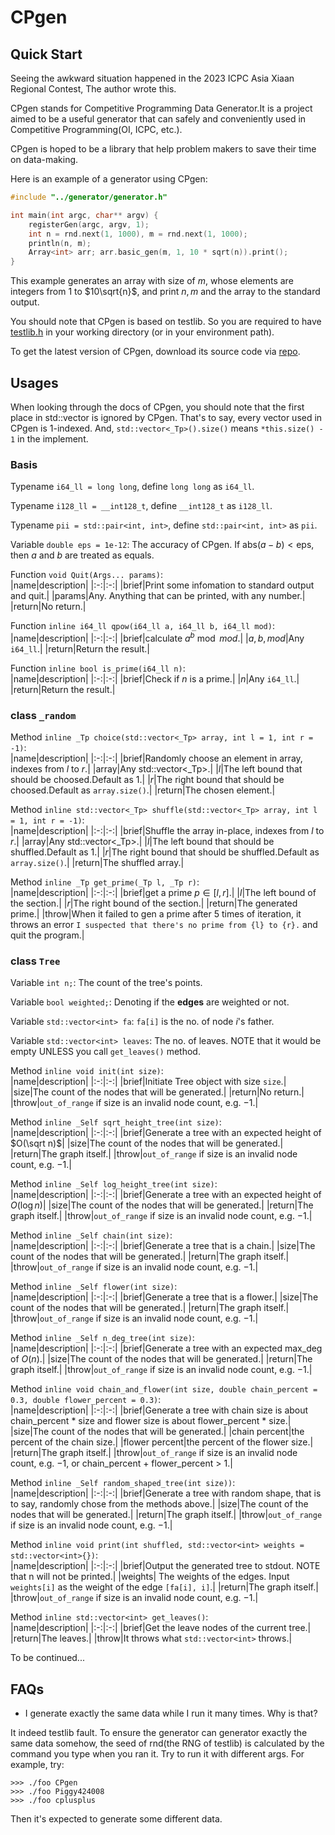# CPgen


## Quick Start

Seeing the awkward situation happened in the 2023 ICPC Asia Xiaan Regional Contest, The author wrote this.  

CPgen stands for Competitive Programming Data Generator.It is a project aimed to be a useful generator that can safely and conveniently used in Competitive Programming(OI, ICPC, etc.).  

CPgen is hoped to be a library that help problem makers to save their time on data-making.

Here is an example of a generator using CPgen:
```cpp
#include "../generator/generator.h"

int main(int argc, char** argv) {
    registerGen(argc, argv, 1);
    int n = rnd.next(1, 1000), m = rnd.next(1, 1000);
    println(n, m);
    Array<int> arr; arr.basic_gen(m, 1, 10 * sqrt(n)).print();
}
```
This example generates an array with size of $m$, whose elements are integers from $1$ to $10\sqrt{n}$, and print $n, m$ and the array to the standard output.

You should note that CPgen is based on testlib. So you are required to have [testlib.h](https://github.com/MikeMirzayanov/testlib) in your working directory (or in your environment path).

To get the latest version of CPgen, download its source code via [repo](https://github.com/Piggy424008/CPgen).

## Usages

When looking through the docs of CPgen, you should note that the first place in std::vector is ignored by CPgen. That's to say, every vector used in CPgen is 1-indexed. And, `std::vector<_Tp>().size()` means `*this.size() - 1` in the implement.

### Basis

Typename `i64_ll = long long`, define `long long` as `i64_ll`.

Typename `i128_ll = __int128_t`, define `__int128_t` as `i128_ll`.

Typename `pii = std::pair<int, int>`, define `std::pair<int, int>` as `pii`.

Variable `double eps = 1e-12`: The accuracy of CPgen. If $\text{abs}(a-b)<\text{eps}$, then $a$ and $b$ are treated as equals.

Function `void Quit(Args... params)`:  
|name|description|
|:-:|:-:|
|brief|Print some infomation to standard output and quit.|
|$\text{params}$|Any. Anything that can be printed, with any number.|
|return|No return.|

Function `inline i64_ll qpow(i64_ll a, i64_ll b, i64_ll mod)`:  
|name|description|
|:-:|:-:|
|brief|calculate $a^b\bmod mod$.|
|$a, b, mod$|Any `i64_ll`.|
|return|Return the result.|

Function `inline bool is_prime(i64_ll n)`:  
|name|description|
|:-:|:-:|
|brief|Check if $n$ is a prime.|
|$n$|Any `i64_ll`.|
|return|Return the result.|

### class `_random`
Method `inline _Tp choice(std::vector<_Tp> array, int l = 1, int r = -1)`:  
|name|description|
|:-:|:-:|
|brief|Randomly choose an element in array, indexes from $l$ to $r$.|
|$\text{array}$|Any std::vector<_Tp>.|
|$l$|The left bound that should be choosed.Default as $1$.|
|$r$|The right bound that should be choosed.Default as `array.size()`.|
|return|The chosen element.|

Method `inline std::vector<_Tp> shuffle(std::vector<_Tp> array, int l = 1, int r = -1)`:  
|name|description|
|:-:|:-:|
|brief|Shuffle the array in-place, indexes from $l$ to $r$.|
|$\text{array}$|Any std::vector<_Tp>.|
|$l$|The left bound that should be shuffled.Default as $1$.|
|$r$|The right bound that should be shuffled.Default as `array.size()`.|
|return|The shuffled array.|

Method `inline _Tp get_prime(_Tp l, _Tp r)`:  
|name|description|
|:-:|:-:|
|brief|get a prime $p\in[l, r]$.|
|$l$|The left bound of the section.|
|$r$|The right bound of the section.|
|return|The generated prime.|
|throw|When it failed to gen a prime after $5$ times of iteration, it throws an error `I suspected that there's no prime from {l} to {r}.` and quit the program.|

### class `Tree`

Variable `int n;`: The count of the tree's points.

Variable `bool weighted;`: Denoting if the **edges** are weighted or not.

Variable `std::vector<int> fa`: `fa[i]` is the no. of node $i$'s father.

Variable `std::vector<int> leaves`: The no. of leaves. NOTE that it would be empty UNLESS you call `get_leaves()` method.

Method `inline void init(int size)`:  
|name|description|
|:-:|:-:|
|brief|Initiate Tree object with size `size`.|
|$\text{size}$|The count of the nodes that will be generated.|
|return|No return.|
|throw|`out_of_range` if size is an invalid node count, e.g. $-1$.|

Method `inline _Self sqrt_height_tree(int size)`:  
|name|description|
|:-:|:-:|
|brief|Generate a tree with an expected height of $O(\sqrt n)$|
|$\text{size}$|The count of the nodes that will be generated.|
|return|The graph itself.|
|throw|`out_of_range` if size is an invalid node count, e.g. $-1$.|

Method `inline _Self log_height_tree(int size)`:  
|name|description|
|:-:|:-:|
|brief|Generate a tree with an expected height of $O(\log n)$|
|$\text{size}$|The count of the nodes that will be generated.|
|return|The graph itself.|
|throw|`out_of_range` if size is an invalid node count, e.g. $-1$.|

Method `inline _Self chain(int size)`:  
|name|description|
|:-:|:-:|
|brief|Generate a tree that is a chain.|
|$\text{size}$|The count of the nodes that will be generated.|
|return|The graph itself.|
|throw|`out_of_range` if size is an invalid node count, e.g. $-1$.|

Method `inline _Self flower(int size)`:  
|name|description|
|:-:|:-:|
|brief|Generate a tree that is a flower.|
|$\text{size}$|The count of the nodes that will be generated.|
|return|The graph itself.|
|throw|`out_of_range` if size is an invalid node count, e.g. $-1$.|

Method `inline _Self n_deg_tree(int size)`:  
|name|description|
|:-:|:-:|
|brief|Generate a tree with an expected max_deg of $O(n)$.|
|$\text{size}$|The count of the nodes that will be generated.|
|return|The graph itself.|
|throw|`out_of_range` if size is an invalid node count, e.g. $-1$.|

Method `inline void chain_and_flower(int size,
                                 double chain_percent = 0.3,
                                 double flower_percent = 0.3)`:  
|name|description|
|:-:|:-:|
|brief|Generate a tree with chain size is about chain_percent * size and flower size is about flower_percent * size.|
|$\text{size}$|The count of the nodes that will be generated.|
|$\text{chain percent}$|the percent of the chain size.|
|$\text{flower percent}$|the percent of the flower size.|
|return|The graph itself.|
|throw|`out_of_range` if size is an invalid node count, e.g. $-1$, or chain_percent + flower_percent > 1.|

Method `inline _Self random_shaped_tree(int size))`:  
|name|description|
|:-:|:-:|
|brief|Generate a tree with random shape, that is to say, randomly chose from the methods above.|
|$\text{size}$|The count of the nodes that will be generated.|
|return|The graph itself.|
|throw|`out_of_range` if size is an invalid node count, e.g. $-1$.|

Method `inline void print(int shuffled, std::vector<int> weights = std::vector<int>{})`:  
|name|description|
|:-:|:-:|
|brief|Output the generated tree to stdout. NOTE that n will not be printed.|
|$\text{weights}$| The weights of the edges. Input `weights[i]` as the weight of the edge `[fa[i], i]`.|
|return|The graph itself.|
|throw|`out_of_range` if size is an invalid node count, e.g. $-1$.|

Method `inline std::vector<int> get_leaves()`:  
|name|description|
|:-:|:-:|
|brief|Get the leave nodes of the current tree.|
|return|The leaves.|
|throw|It throws what `std::vector<int>` throws.|

To be continued...

## FAQs

- I generate exactly the same data while I run it many times. Why is that?  

It indeed testlib fault. To ensure the generator can generator exactly the same data somehow, the seed of rnd(the RNG of testlib) is calculated by the command you type when you ran it. Try to run it with different args. For example, try:
```
>>> ./foo CPgen
>>> ./foo Piggy424008
>>> ./foo cplusplus
```
Then it's expected to generate some different data.
